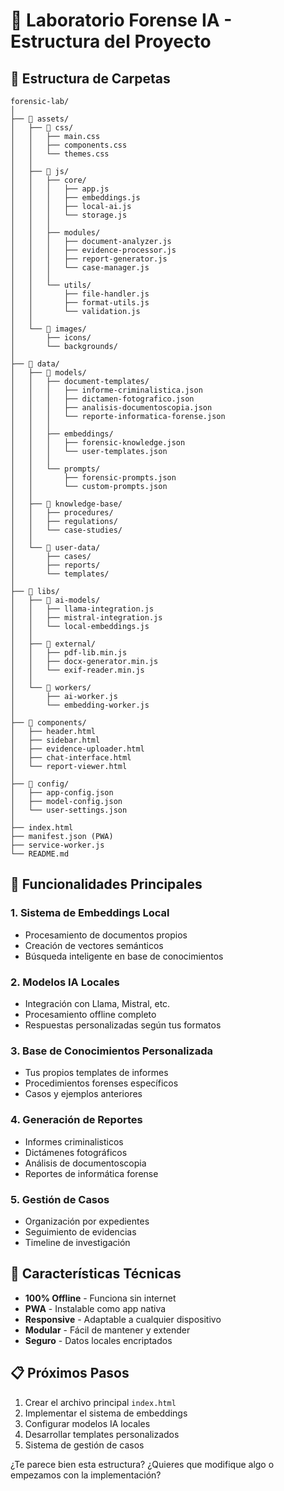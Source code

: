 # 🔬 Laboratorio Forense IA - Estructura del Proyecto

## 📁 Estructura de Carpetas

```
forensic-lab/
│
├── 📁 assets/
│   ├── 📁 css/
│   │   ├── main.css
│   │   ├── components.css
│   │   └── themes.css
│   │
│   ├── 📁 js/
│   │   ├── core/
│   │   │   ├── app.js
│   │   │   ├── embeddings.js
│   │   │   ├── local-ai.js
│   │   │   └── storage.js
│   │   │
│   │   ├── modules/
│   │   │   ├── document-analyzer.js
│   │   │   ├── evidence-processor.js
│   │   │   ├── report-generator.js
│   │   │   └── case-manager.js
│   │   │
│   │   └── utils/
│   │       ├── file-handler.js
│   │       ├── format-utils.js
│   │       └── validation.js
│   │
│   └── 📁 images/
│       ├── icons/
│       └── backgrounds/
│
├── 📁 data/
│   ├── 📁 models/
│   │   ├── document-templates/
│   │   │   ├── informe-criminalistica.json
│   │   │   ├── dictamen-fotografico.json
│   │   │   ├── analisis-documentoscopia.json
│   │   │   └── reporte-informatica-forense.json
│   │   │
│   │   ├── embeddings/
│   │   │   ├── forensic-knowledge.json
│   │   │   └── user-templates.json
│   │   │
│   │   └── prompts/
│   │       ├── forensic-prompts.json
│   │       └── custom-prompts.json
│   │
│   ├── 📁 knowledge-base/
│   │   ├── procedures/
│   │   ├── regulations/
│   │   └── case-studies/
│   │
│   └── 📁 user-data/
│       ├── cases/
│       ├── reports/
│       └── templates/
│
├── 📁 libs/
│   ├── 📁 ai-models/
│   │   ├── llama-integration.js
│   │   ├── mistral-integration.js
│   │   └── local-embeddings.js
│   │
│   ├── 📁 external/
│   │   ├── pdf-lib.min.js
│   │   ├── docx-generator.min.js
│   │   └── exif-reader.min.js
│   │
│   └── 📁 workers/
│       ├── ai-worker.js
│       └── embedding-worker.js
│
├── 📁 components/
│   ├── header.html
│   ├── sidebar.html
│   ├── evidence-uploader.html
│   ├── chat-interface.html
│   └── report-viewer.html
│
├── 📁 config/
│   ├── app-config.json
│   ├── model-config.json
│   └── user-settings.json
│
├── index.html
├── manifest.json (PWA)
├── service-worker.js
└── README.md
```

## 🎯 Funcionalidades Principales

### 1. **Sistema de Embeddings Local**
- Procesamiento de documentos propios
- Creación de vectores semánticos
- Búsqueda inteligente en base de conocimientos

### 2. **Modelos IA Locales**
- Integración con Llama, Mistral, etc.
- Procesamiento offline completo
- Respuestas personalizadas según tus formatos

### 3. **Base de Conocimientos Personalizada**
- Tus propios templates de informes
- Procedimientos forenses específicos
- Casos y ejemplos anteriores

### 4. **Generación de Reportes**
- Informes criminalisticos
- Dictámenes fotográficos
- Análisis de documentoscopia
- Reportes de informática forense

### 5. **Gestión de Casos**
- Organización por expedientes
- Seguimiento de evidencias
- Timeline de investigación

## 🔧 Características Técnicas

- **100% Offline** - Funciona sin internet
- **PWA** - Instalable como app nativa
- **Responsive** - Adaptable a cualquier dispositivo
- **Modular** - Fácil de mantener y extender
- **Seguro** - Datos locales encriptados

## 📋 Próximos Pasos

1. Crear el archivo principal `index.html`
2. Implementar el sistema de embeddings
3. Configurar modelos IA locales
4. Desarrollar templates personalizados
5. Sistema de gestión de casos

¿Te parece bien esta estructura? ¿Quieres que modifique algo o empezamos con la implementación?